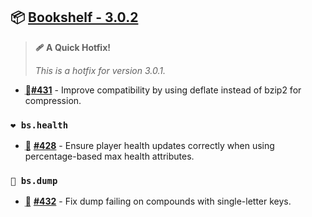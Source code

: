 ## 📦 [Bookshelf - 3.0.2](https://github.com/mcbookshelf/bookshelf/releases/tag/v3.0.2)

> **🩹 A Quick Hotfix!**
>
> *This is a hotfix for version 3.0.1.*

- <abbr title="Bug Fix">🐛</abbr>**[#431](https://github.com/mcbookshelf/bookshelf/pull/431)** - Improve compatibility by using deflate instead of bzip2 for compression.


### `❤️ bs.health`

- <abbr title="Bug Fix">🐛</abbr> **[#428](https://github.com/mcbookshelf/bookshelf/pull/428)** - Ensure player health updates correctly when using percentage-based max health attributes.


### `🔬 bs.dump`

- <abbr title="Bug Fix">🐛</abbr> **[#432](https://github.com/mcbookshelf/bookshelf/issues/432)** - Fix dump failing on compounds with single-letter keys.

